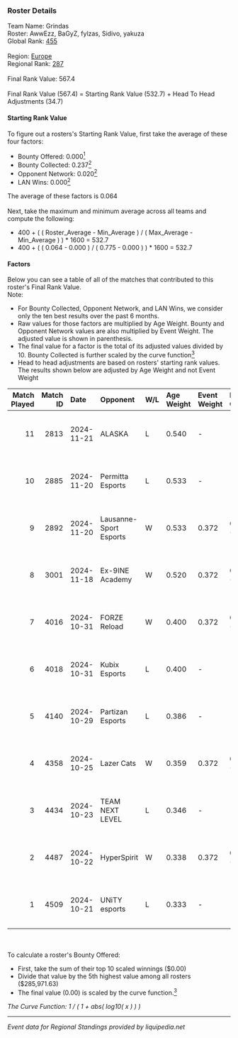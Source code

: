 ### Roster Details<br />
Team Name: Grindas<br />
Roster: AwwEzz, BaGyZ, fylzas, Sidivo, yakuza<br />
Global Rank: [455](../../standings_global_2025_02_28.md)<br />
<br />
Region: [Europe]( ../../standings_europe_2025_02_28.md)<br />
Regional Rank: [287]( ../../standings_europe_2025_02_28.md)<br />
<br />
Final Rank Value:  567.4<br />
<br />
Final Rank Value (567.4) = Starting Rank Value (532.7) + Head To Head Adjustments (34.7)<br />

#### Starting Rank Value<br />
To figure out a rosters's Starting Rank Value, first take the average of these four factors:<br />
- Bounty Offered: 0.000[<sup>1</sup>](#table2)
- Bounty Collected: 0.237[<sup>2</sup>](#table1)
- Opponent Network: 0.020[<sup>2</sup>](#table1)
- LAN Wins: 0.000[<sup>2</sup>](#table1)

The average of these factors is 0.064<br />
<br />
Next, take the maximum and minimum average across all teams and compute the following:<br />
- 400 + ( ( Roster_Average - Min_Average ) / ( Max_Average - Min_Average ) ) * 1600 = 532.7
- 400 + ( ( 0.064 - 0.000 ) / ( 0.775 - 0.000 ) ) * 1600 = 532.7


#### Factors<br />
Below you can see a table of all of the matches that contributed to this roster's Final Rank Value.<br />
Note:<br />

- For Bounty Collected, Opponent Network, and LAN Wins, we consider only the ten best results over the past 6 months.
- Raw values for those factors are multiplied by Age Weight. Bounty and Opponent Network values are also multiplied by Event Weight. The adjusted value is shown in parenthesis.
- The final value for a factor is the total of its adjusted values divided by 10. Bounty Collected is further scaled by the curve function[<sup>3</sup>](#curveFunction)
- Head to head adjustments are based on rosters' starting rank values. The results shown below are adjusted by Age Weight and not Event Weight
<span id="table1"></span><br />


| Match Played | Match ID | Date       | Opponent               | W/L | Age Weight | Event Weight | Bounty Collected | Opponent Network | LAN Wins  | H2H Adj. | Roster                                |
| -: | -: | :- | :- | :- | :- | :- | :- | :- | :- | -: | :- |
|           11 |     2813 | 2024-11-21 | ALASKA                 | L   | 0.540      | -            | -                | -                | -         |    -1.49 | AwwEzz, BaGyZ, fylzas, Sidivo, yakuza |
|           10 |     2885 | 2024-11-20 | Permitta Esports       | L   | 0.533      | -            | -                | -                | -         |    -3.46 | AwwEzz, BaGyZ, fylzas, Sidivo, yakuza |
|            9 |     2892 | 2024-11-20 | Lausanne-Sport Esports | W   | 0.533      | 0.372        | 0.000 (0.000)    | 0.136 (0.027)    | 0 (0.000) |     8.72 | AwwEzz, BaGyZ, fylzas, Sidivo, yakuza |
|            8 |     3001 | 2024-11-18 | Ex-9INE Academy        | W   | 0.520      | 0.372        | 0.000 (0.000)    | 0.039 (0.007)    | 0 (0.000) |     8.41 | AwwEzz, BaGyZ, fylzas, Sidivo, yakuza |
|            7 |     4016 | 2024-10-31 | FORZE Reload           | W   | 0.400      | 0.372        | 0.031 (0.005)    | 0.602 (0.090)    | 0 (0.000) |    10.99 | AwwEzz, BaGyZ, fylzas, Sidivo, yakuza |
|            6 |     4018 | 2024-10-31 | Kubix Esports          | L   | 0.400      | -            | -                | -                | -         |    -1.28 | AwwEzz, BaGyZ, fylzas, Sidivo, yakuza |
|            5 |     4140 | 2024-10-29 | Partizan Esports       | L   | 0.386      | -            | -                | -                | -         |    -0.41 | AwwEzz, BaGyZ, fylzas, Sidivo, yakuza |
|            4 |     4358 | 2024-10-25 | Lazer Cats             | W   | 0.359      | 0.372        | 0.007 (0.001)    | 0.420 (0.056)    | 0 (0.000) |     8.45 | AwwEzz, BaGyZ, fylzas, Sidivo, yakuza |
|            3 |     4434 | 2024-10-23 | TEAM NEXT LEVEL        | L   | 0.346      | -            | -                | -                | -         |    -1.40 | AwwEzz, BaGyZ, fylzas, Sidivo, yakuza |
|            2 |     4487 | 2024-10-22 | HyperSpirit            | W   | 0.338      | 0.372        | 0.004 (0.001)    | 0.131 (0.017)    | 0 (0.000) |     7.46 | AwwEzz, BaGyZ, fylzas, Sidivo, yakuza |
|            1 |     4509 | 2024-10-21 | UNiTY esports          | L   | 0.333      | -            | -                | -                | -         |    -1.26 | AwwEzz, BaGyZ, fylzas, Sidivo, yakuza |

<br />
<span id="table2"></span><br />
To calculate a roster's Bounty Offered:<br />

- First, take the sum of their top 10 scaled winnings ($0.00)
- Divide that value by the 5th highest value among all rosters ($285,971.63)
- The final value (0.00) is scaled by the curve function.[<sup>3</sup>](#curveFunction)

<span id="curveFunction"></span>_The Curve Function: 1 / ( 1 + abs( log10( x ) ) )_<br />

---
_Event data for Regional Standings provided by liquipedia.net_<br />
